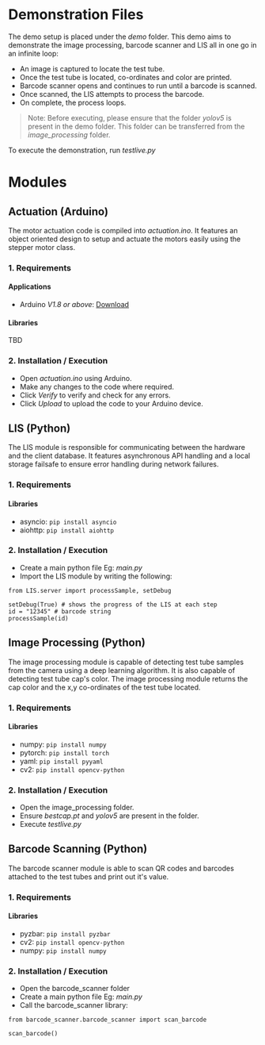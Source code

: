 # Demonstration Files
The demo setup is placed under the *demo* folder. This demo aims to demonstrate the
image processing, barcode scanner and LIS all in one go in an infinite loop:

- An image is captured to locate the test tube.
- Once the test tube is located, co-ordinates and color are printed.
- Barcode scanner opens and continues to run until a barcode is scanned.
- Once scanned, the LIS attempts to process the barcode.
- On complete, the process loops.

> Note: Before executing, please ensure that the folder *yolov5* is present in the demo folder.
This folder can be transferred from the *image_processing* folder.

To execute the demonstration, run _testlive.py_

# Modules
## Actuation (Arduino)
The motor actuation code is compiled into _actuation.ino_.
It features an object oriented design to setup and actuate the motors easily using the stepper motor class.

### 1. Requirements
#### Applications
- Arduino _V1.8 or above_: [Download](https://www.arduino.cc/en/software)
#### Libraries
TBD

### 2. Installation / Execution
- Open _actuation.ino_ using Arduino.
- Make any changes to the code where required.
- Click *Verify* to verify and check for any errors.
- Click *Upload* to upload the code to your Arduino device.

## LIS (Python)
The LIS module is responsible for communicating between the hardware and the client database. It features
asynchronous API handling and a local storage failsafe to ensure error handling during network failures.
### 1. Requirements
#### Libraries
- asyncio: `pip install asyncio`
- aiohttp: `pip install aiohttp`

### 2. Installation / Execution
- Create a main python file Eg: _main.py_
- Import the LIS module by writing the following:
```
from LIS.server import processSample, setDebug

setDebug(True) # shows the progress of the LIS at each step
id = "12345" # barcode string
processSample(id)
```

## Image Processing (Python)
The image processing module is capable of detecting test tube samples from the camera using a deep learning algorithm. It is also
capable of detecting test tube cap's color. The image processing module returns the cap color and the x,y co-ordinates of the test
tube located.

### 1. Requirements
#### Libraries
- numpy:   `pip install numpy`
- pytorch: `pip install torch`
- yaml:    `pip install pyyaml`
- cv2:     `pip install opencv-python`

### 2. Installation / Execution
- Open the image_processing folder.
- Ensure _bestcap.pt_ and _yolov5_ are present in the folder.
- Execute _testlive.py_

## Barcode Scanning (Python)
The barcode scanner module is able to scan QR codes and barcodes attached to the test tubes and print out it's value.

### 1. Requirements
#### Libraries
- pyzbar:  `pip install pyzbar`
- cv2:     `pip install opencv-python`
- numpy:   `pip install numpy`

### 2. Installation / Execution
- Open the barcode_scanner folder
- Create a main python file Eg: _main.py_
- Call the barcode_scanner library:
```
from barcode_scanner.barcode_scanner import scan_barcode

scan_barcode()
```



